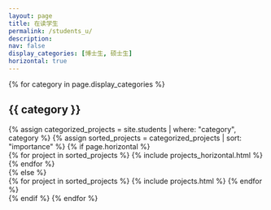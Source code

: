 ```yaml
---
layout: page
title: 在读学生
permalink: /students_u/
description:
nav: false
display_categories: [博士生, 硕士生]
horizontal: true
---
```

<div class="projects">
  <!-- Display categorized projects -->
    {% for category in page.display_categories %}
      <h2 class="category">{{ category }}</h2>
      {% assign categorized_projects = site.students | where: "category", category %}
      {% assign sorted_projects = categorized_projects | sort: "importance" %}
      <!-- Generate cards for each project -->
      {% if page.horizontal %}
        <div class="container">
          <div class="row row-cols-2">
          {% for project in sorted_projects %}
            {% include projects_horizontal.html %}
          {% endfor %}
          </div>
        </div>
      {% else %}
        <div class="grid">
          {% for project in sorted_projects %}
            {% include projects.html %}
          {% endfor %}
        </div>
      {% endif %}
    {% endfor %}
</div>